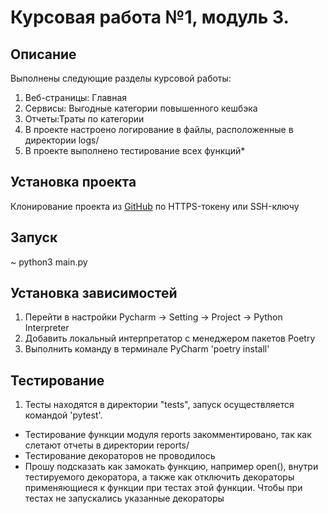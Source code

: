 # Курсовая работа №1, модуль 3.

## Описание
Выполнены следующие разделы курсовой работы:
1. Веб-страницы: Главная
2. Сервисы: Выгодные категории повышенного кешбэка
3. Отчеты:Траты по категории
4. В проекте настроено логирование в файлы, расположенные в директории logs/
5. В проекте выполнено тестирование всех функций*

## Установка проекта
Клонирование проекта из [GitHub](https://github.com/yolarus/course_work_1) по HTTPS-токену или SSH-ключу

## Запуск
~ python3 main.py

## Установка зависимостей
1. Перейти в настройки Pycharm -> Setting -> Project -> Python Interpreter 
2. Добавить локальный интерпретатор с менеджером пакетов Poetry
3. Выполнить команду в терминале PyCharm 'poetry install'

## Тестирование
1. Тесты находятся в директории "tests", запуск осуществляется командой
'pytest'. 
* Тестирование функции модуля reports закомментировано, так как слетают отчеты в директории reports/
* Тестирование декораторов не проводилось 
* Прошу подсказать как замокать функцию, например open(), внутри тестируемого декоратора, а также как  отключить декораторы применяющиеся к функции при тестах этой функции. Чтобы при тестах не запускались указанные декораторы